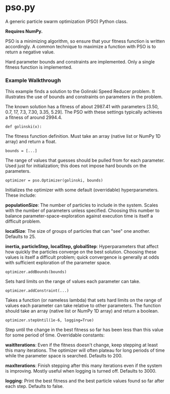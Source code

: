 # pso.py

A generic particle swarm optimization (PSO) Python class.

**Requires NumPy.**

PSO is a minimizing algorithm, so ensure that your fitness function is written accordingly. A common technique to maximize a function with PSO is to return a negative value.

Hard parameter bounds and constraints are implemented. Only a single fitness function is implemented.

### Example Walkthrough

This example finds a solution to the Golinski Speed Reducer problem. It illustrates the use of bounds and constraints on parameters in the problem.

The known solution has a fitness of about 2987.41 with parameters [3.50, 0.7, 17, 7.3, 7.30, 3.35, 5.29]. The PSO with these settings typically achieves a fitness of around 2994.4.

`def golinski(x):`

The fitness function definition. Must take an array (native list or NumPy 1D array) and return a float.

`bounds = [...]`

The range of values that guesses should be pulled from for each parameter. Used just for initialization; this does not impose hard bounds on the parameters.

`optimizer = pso.Optimizer(golinski, bounds)`

Initializes the optimizer with some default (overridable) hyperparameters. These include:

**populationSize**: The number of particles to include in the system. Scales with the number of parameters unless specified. Choosing this number to balance parameter-space-exploration against execution time is itself a difficult problem.

**localSize**: The size of groups of particles that can "see" one another. Defaults to 25.

**inertia, particleStep, localStep, globalStep**: Hyperparameters that affect how quickly the particles converge on the best solution. Choosing these values is itself a difficult problem; quick convergence is generally at odds with sufficient exploration of the parameter space.

`optimizer.addBounds(bounds)`

Sets hard limits on the range of values each parameter can take.

`optimizer.addConstraint(...)`

Takes a function (or nameless lambda) that sets hard limits on the range of values each parameter can take relative to other parameters. The function should take an array (native list or NumPy 1D array) and return a boolean.

`optimizer.stepUntil(1e-6, logging=True)`

Step until the change in the best fitness so far has been less than this value for some period of time. Overridable constants:

**waitIterations**: Even if the fitness doesn't change, keep stepping at least this many iterations. The optimizer will often plateau for long periods of time while the parameter space is searched. Defaults to 200.

**maxIterations**: Finish stepping after this many iterations even if the system is improving. Mostly useful when logging is turned off. Defaults to 3000.

**logging**: Print the best fitness and the best particle values found so far after each step. Defaults to false.